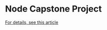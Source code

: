 
# Node Capstone Project

[For details, see this article](https://www.johnvincent.io/node-capstone/)
